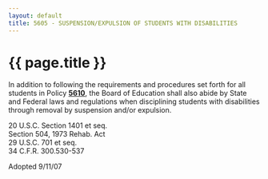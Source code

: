 ```yaml
---
layout: default
title: 5605 - SUSPENSION/EXPULSION OF STUDENTS WITH DISABILITIES
---
```


{{ page.title }}
================

In addition to following the requirements and procedures set forth for
all students in Policy [**5610**](po5610.html), the Board of Education
shall also abide by State and Federal laws and regulations when
disciplining students with disabilities through removal by suspension
and/or expulsion.

20 U.S.C. Section 1401 et seq.\
 Section 504, 1973 Rehab. Act\
 29 U.S.C. 701 et seq.\
 34 C.F.R. 300.530-537

Adopted 9/11/07
